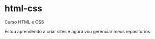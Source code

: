 # html-css
 Curso HTML e CSS

Estou aprendendo a criar sites e agora vou gerenciar meus repositorios